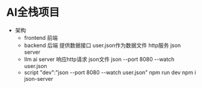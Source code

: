 # AI全栈项目

- 架构
  - frontend  前端
  - backend   后端
    提供数据接口 user.json作为数据文件
    http服务
    json server
  - llm   ai server 响应http请求
    json文件 json --port 8080 --watch user.json
  - script
  "dev":"json --port 8080 --watch user.json"
  npm run dev
    npm i json-server